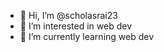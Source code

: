 - 👋 Hi, I’m @scholasrai23
- 👀 I’m interested in web dev
- 🌱 I’m currently learning web dev 
  

<!---
scholasrai23/scholasrai23 is a ✨ special ✨ repository because its `README.md` (this file) appears on your GitHub profile.
You can click the Preview link to take a look at your changes.
--->
